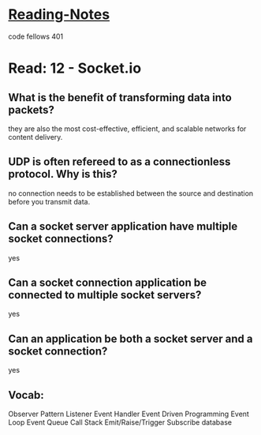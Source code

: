 # [Reading-Notes](https://alsosteve.github.io/reading-notes/)
code fellows 401

# Read: 12 - Socket.io

## What is the benefit of transforming data into packets?
they are also the most cost-effective, efficient, and scalable networks for content delivery.

## UDP is often refereed to as a connectionless protocol. Why is this?
no connection needs to be established between the source and destination before you transmit data.

## Can a socket server application have multiple socket connections?
yes

## Can a socket connection application be connected to multiple socket servers?
yes

## Can an application be both a socket server and a socket connection?
yes

## Vocab:

Observer Pattern
Listener
Event Handler
Event Driven Programming
Event Loop
Event Queue
Call Stack
Emit/Raise/Trigger
Subscribe
database
